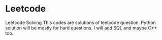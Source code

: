 # Leetcode
Leetcode Solving
This codes are solutions of leetcode question.
Python solution will be mostly for hard questions.
I will add SQL and maybe C++ too.
